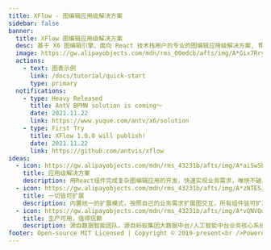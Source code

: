 ```yaml
---
title: XFlow - 图编辑应用级解决方案
sidebar: false
banner:
  title: XFlow 图编辑应用级解决方案
  desc: 基于 X6 图编辑引擎、面向 React 技术栈用户的专业的图编辑应用级解决方案, 帮助您轻松开发复杂的图编辑应用。目前已经在蚂蚁大数据/人工智能场景中深度打磨验证。
  image: https://gw.alipayobjects.com/mdn/rms_00edcb/afts/img/A*Gix7Rry3-5wAAAAAAAAAAABkARQnAQ
  actions:
    - text: 图表示例
      link: /docs/tutorial/quick-start
      type: primary
  notifications:
    - type: Heavy Released
      title: AntV BPMN solution is coming～
      date: 2021.11.22
      link: https://www.yuque.com/antv/x6/solution
    - type: First Try
      title: XFlow 1.0.0 will publish!
      date: 2021.11.22
      link: https://github.com/antvis/xflow
ideas:
  - icon: https://gw.alipayobjects.com/mdn/rms_43231b/afts/img/A*aiSwSLVyR14AAAAAAAAAAAAAARQnAQ
    title: 应用级解决方案
    description: 用React组件完成复杂图编辑应用的开发，快速实现业务需求，唯快不破。
  - icon: https://gw.alipayobjects.com/mdn/rms_43231b/afts/img/A*zNTESJL7HJgAAAAAAAAAAAAAARQnAQ
    title: 一切皆可扩展
    description: 内置统一的扩展模式，按照自己的业务需求扩展图交互，所有组件皆可扩展。
  - icon: https://gw.alipayobjects.com/mdn/rms_43231b/afts/img/A*vQNVQoydZIIAAAAAAAAAAAAAARQnAQ
    title: 生产可用，值得信赖
    description: 源自数据智能团队，源自蚂蚁集团大数据中台/人工智能中台业务核心系统
footer: Open-source MIT Licensed | Copyright © 2019-present<br />Powered by [dumi](https://d.umijs.org)
---
```

